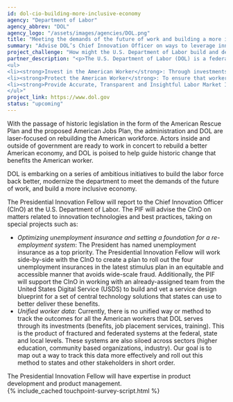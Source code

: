 ```yaml
---
id: dol-cio-building-more-inclusive-economy
agency: "Department of Labor"
agency_abbrev: "DOL"
agency_logo: "/assets/images/agencies/DOL.png"
title: "Meeting the demands of the future of work and building a more inclusive economy"
summary: "Advise DOL’s Chief Innovation Officer on ways to leverage innovative technologies, practices and partnerships that ensure the successful delivery of services and benefits to every worker."
project_challenge: "How might the U.S. Department of Labor build and deploy effective, equitable, and accessible programs that protect against fraud?"
partner_description: "<p>The U.S. Department of Labor (DOL) is a federal cabinet-level department that holds a discretionary budget of almost $15 billion. The mission of the department is to foster an economy and workforce that includes and respects every American. It does this by three primary functions:</p>
<ul>
<li><strong>Invest in the American Worker</strong>: Through investments in training, job placement and benefits, DOL invests in workers so that they are prepared for the present and future jobs in the American economy.</li>
<li><strong>Protect the American Worker</strong>: To ensure that workers receive promised wages and work in safe workplaces, DOL regulates over 7 million businesses to protect workers’ finances, physical wellbeing, and right to organize.</li>
<li><strong>Provide Accurate, Transparent and Insightful Labor Market Information</strong>: Through entities like the Bureau of Labor Statistics and others, DOL provides important labor data to the federal administration, financial markets and myriad stakeholders in our economy.</li>
</ul>"
project_link: https://www.dol.gov
status: "upcoming"
---
```

With the passage of historic legislation in the form of the American Rescue Plan and the proposed American Jobs Plan, the administration and DOL are laser-focused on rebuilding the American workforce. Actors inside and outside of government are ready to work in concert to rebuild a better American economy, and DOL is poised to help guide historic change that benefits the American worker.

DOL is embarking on a series of ambitious initiatives to build the labor force back better, modernize the department to meet the demands of the future of work, and build a more inclusive economy.

The Presidential Innovation Fellow will report to the Chief Innovation Officer (CInO) at the U.S. Department of Labor. The PIF will advise the CInO on matters related to innovation technologies and best practices, taking on special projects such as:  

<ul>
<li><em>Optimizing unemployment insurance and setting a foundation for a re-employment system</em>: The President has named unemployment insurance as a top priority. The Presidential Innovation Fellow will work side-by-side with the CInO to create a plan to roll out the four unemployment insurances in the latest stimulus plan in an equitable and accessible manner that avoids wide-scale fraud. Additionally, the PIF will support the CInO in working with an already-assigned team from the United States Digital Service (USDS) to build and vet a service design blueprint for a set of central technology solutions that states can use to better deliver these benefits.</li>
<li><em>Unified worker data</em>: Currently, there is no unified way or method to track the outcomes for all the American workers that DOL serves through its investments (benefits, job placement services, training). This is the product of fractured and federated systems at the federal, state and local levels. These systems are also siloed across sectors (higher education, community based organizations, industry). Our goal is to map out a way to track this data more effectively and roll out this method to states and other stakeholders in short order.</li>
</ul>
The Presidential Innovation Fellow will have expertise in product development and product management.

<section class="usa-section">
  <div class="grid-container">
    {% include_cached touchpoint-survey-script.html %}
  </div>
</section>
